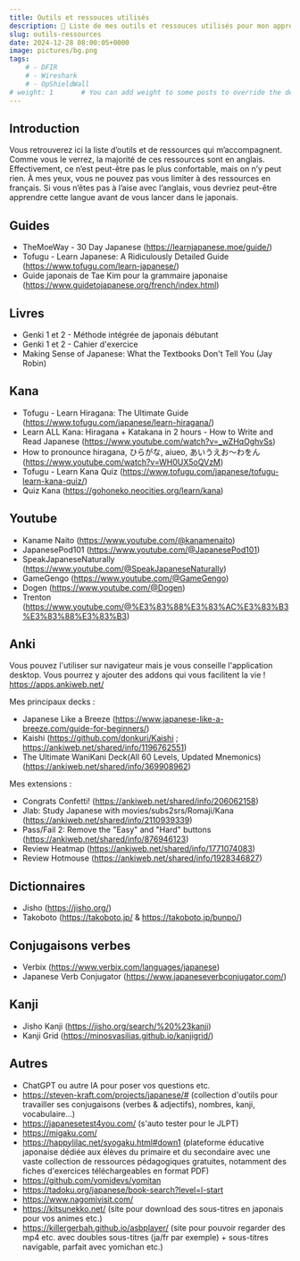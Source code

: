 ```yaml
---
title: Outils et ressouces utilisés
description: 📖 Liste de mes outils et ressouces utilisés pour mon apprentissage du japonais
slug: outils-ressources
date: 2024-12-28 08:00:05+0000
image: pictures/bg.png
tags:
    # - DFIR
    # - Wireshark
    # - OpShieldWall
# weight: 1       # You can add weight to some posts to override the default sorting (date descending)
---
```

## **Introduction**
Vous retrouverez ici la liste d’outils et de ressources qui m’accompagnent. Comme vous le verrez, la majorité de ces ressources sont en anglais. Effectivement, ce n’est peut-être pas le plus confortable, mais on n’y peut rien. À mes yeux, vous ne pouvez pas vous limiter à des ressources en français. Si vous n’êtes pas à l’aise avec l’anglais, vous devriez peut-être apprendre cette langue avant de vous lancer dans le japonais.

## **Guides**
- TheMoeWay - 30 Day Japanese (https://learnjapanese.moe/guide/)
- Tofugu - Learn Japanese: A Ridiculously Detailed Guide (https://www.tofugu.com/learn-japanese/)
- Guide japonais de Tae Kim pour la grammaire japonaise (https://www.guidetojapanese.org/french/index.html)

## **Livres**
- Genki 1 et 2 - Méthode intégrée de japonais débutant
- Genki 1 et 2 - Cahier d'exercice
- Making Sense of Japanese: What the Textbooks Don't Tell You (Jay Robin)

## **Kana**
- Tofugu - Learn Hiragana: The Ultimate Guide (https://www.tofugu.com/japanese/learn-hiragana/)
- Learn ALL Kana: Hiragana + Katakana in 2 hours - How to Write and Read Japanese (https://www.youtube.com/watch?v=_wZHqOghvSs)
- How to pronounce hiragana, ひらがな, aiueo, あいうえお〜わをん (https://www.youtube.com/watch?v=WH0UX5oQVzM)
- Tofugu - Learn Kana Quiz (https://www.tofugu.com/japanese/tofugu-learn-kana-quiz/)
- Quiz Kana (https://gohoneko.neocities.org/learn/kana)

## **Youtube**
- Kaname Naito (https://www.youtube.com/@kanamenaito)
- JapanesePod101 (https://www.youtube.com/@JapanesePod101)
- SpeakJapaneseNaturally (https://www.youtube.com/@SpeakJapaneseNaturally)
- GameGengo (https://www.youtube.com/@GameGengo)
- Dogen (https://www.youtube.com/@Dogen)
- Trenton (https://www.youtube.com/@%E3%83%88%E3%83%AC%E3%83%B3%E3%83%88%E3%83%B3)

## **Anki**
Vous pouvez l'utiliser sur navigateur mais je vous conseille l'application desktop. Vous pourrez y ajouter des addons qui vous facilitent la vie ! https://apps.ankiweb.net/

Mes principaux decks : 
- Japanese Like a Breeze (https://www.japanese-like-a-breeze.com/guide-for-beginners/)
- Kaishi (https://github.com/donkuri/Kaishi ; https://ankiweb.net/shared/info/1196762551)
- The Ultimate WaniKani Deck(All 60 Levels, Updated Mnemonics) (https://ankiweb.net/shared/info/369908962)

Mes extensions : 
- Congrats Confetti! (https://ankiweb.net/shared/info/206062158)
- Jlab: Study Japanese with movies/subs2srs/Romaji/Kana (https://ankiweb.net/shared/info/2110939339)
- Pass/Fail 2: Remove the "Easy" and "Hard" buttons (https://ankiweb.net/shared/info/876946123)
- Review Heatmap (https://ankiweb.net/shared/info/1771074083)
- Review Hotmouse (https://ankiweb.net/shared/info/1928346827)

## **Dictionnaires**
- Jisho (https://jisho.org/)
- Takoboto (https://takoboto.jp/ & https://takoboto.jp/bunpo/)

## **Conjugaisons verbes** 
- Verbix (https://www.verbix.com/languages/japanese)
- Japanese Verb Conjugator (https://www.japaneseverbconjugator.com/)

## **Kanji**
- Jisho Kanji (https://jisho.org/search/%20%23kanji)
- Kanji Grid (https://minosvasilias.github.io/kanjigrid/)

## **Autres**
- ChatGPT ou autre IA pour poser vos questions etc.
- https://steven-kraft.com/projects/japanese/# (collection d'outils pour travailler ses conjugaisons (verbes & adjectifs), nombres, kanji, vocabulaire...) 
- https://japanesetest4you.com/ (s'auto tester pour le JLPT)
- https://migaku.com/
- https://happylilac.net/syogaku.html#down1 (plateforme éducative japonaise dédiée aux élèves du primaire et du secondaire avec une vaste collection de ressources pédagogiques gratuites, notamment des fiches d'exercices téléchargeables en format PDF)
- https://github.com/yomidevs/yomitan
- https://tadoku.org/japanese/book-search?level=l-start
- https://www.nagomivisit.com/
- https://kitsunekko.net/ (site pour download des sous-titres en japonais pour vos animes etc.)
- https://killergerbah.github.io/asbplayer/ (site pour pouvoir regarder des mp4 etc. avec doubles sous-titres (ja/fr par exemple) + sous-titres navigable, parfait avec yomichan etc.)
